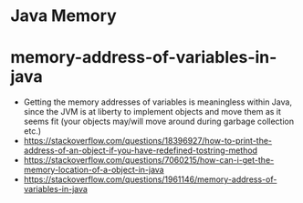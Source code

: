 # Java Memory
# memory-address-of-variables-in-java
* Getting the memory addresses of variables is meaningless within Java, since the JVM is at liberty to implement objects and move them as it seems fit (your objects may/will move around during garbage collection etc.)
* https://stackoverflow.com/questions/18396927/how-to-print-the-address-of-an-object-if-you-have-redefined-tostring-method
* https://stackoverflow.com/questions/7060215/how-can-i-get-the-memory-location-of-a-object-in-java
* https://stackoverflow.com/questions/1961146/memory-address-of-variables-in-java